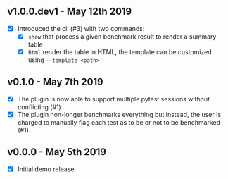 ## v1.0.0.dev1 - May 12th 2019
- [x] Introduced the cli (#3) with two commands:
  - [x] `show` that process a given benchmark result to render a summary table
  - [x] `html` render the table in HTML, the template can be customized using `--template <path>`

## v0.1.0 - May 7th 2019
- [x] The plugin is now able to support multiple pytest sessions without conflicting (#1)
- [x] The plugin non-longer benchmarks everything but instead, the user is charged to manually flag each test as to be or not to be benchmarked (#1).

## v0.0.0 - May 5th 2019
- [x] Initial demo release.
